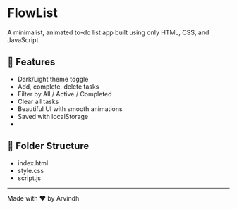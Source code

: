 # FlowList
A minimalist, animated to-do list app built using only HTML, CSS, and JavaScript.

## 🌟 Features
- Dark/Light theme toggle
- Add, complete, delete tasks
- Filter by All / Active / Completed
- Clear all tasks
- Beautiful UI with smooth animations
- Saved with localStorage
- 
## 📁 Folder Structure
- index.html
- style.css
- script.js

---

Made with ❤️ by Arvindh
